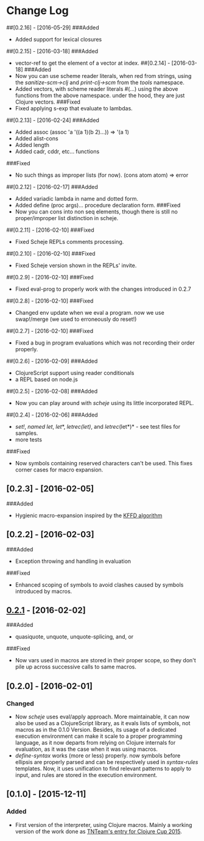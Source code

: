 # Change Log
##[0.2.16]  - [2016-05-29]
###Added
- Added support for lexical closures

##[0.2.15] - [2016-03-18]
###Added
- vector-ref to get the element of a vector at index.
##[0.2.14] - [2016-03-18]
###Added
- Now you can use scheme reader literals, when red from strings, using the
  *sanitize-scm->clj* and *print-clj->scm* from the *tools* namespace.
- Added vectors, with scheme reader literals #(...) using the above
  functions from the above namespace. under the hood, they are just
  Clojure vectors.
###Fixed
- Fixed applying s-exp that evaluate to lambdas.

##[0.2.13] - [2016-02-24]
###Added
- Added assoc (assoc 'a '((a 1)(b 2)...)) => '(a 1)
- Added alist-cons
- Added length
- Added cadr, cddr, etc... functions

###Fixed
- No such things as improper lists (for now). (cons atom atom) => error

##[0.2.12] - [2016-02-17]
###Added
- Added variadic lambda in name and dotted form.
- Added define (proc args)... procedure declaration form.
###Fixed
- Now you can cons into non seq elements, though there is still no
  proper/improper list distinction in scheje.

##[0.2.11] - [2016-02-10]
###Fixed
- Fixed Scheje REPLs comments processing.

##[0.2.10] - [2016-02-10]
###Fixed
- Fixed Scheje version shown in the REPLs' invite.

##[0.2.9] - [2016-02-10]
###Fixed
- Fixed eval-prog to properly work with the changes introduced in 0.2.7

##[0.2.8] - [2016-02-10]
###Fixed
- Changed env update when we eval a program. now we use swap!/merge (we used to erroneously do reset!)

##[0.2.7] - [2016-02-10]
###Fixed
- Fixed a bug in program evaluations which was not recording their
  order properly.

##[0.2.6] - [2016-02-09]
###Added
- ClojureScript support using reader conditionals
- a REPL based on node.js


##[0.2.5] - [2016-02-08]
###Added
- Now you can play around with *scheje* using its little incorporated REPL.

##[0.2.4] - [2016-02-06]
###Added
- *set!*, *named let*, *let**, *letrec(let)*, and *letrec*(let*)* -
  see test files for samples.
- more tests

###Fixed
- Now symbols containing reserved characters can't be used. This fixes
corner cases for macro expansion.

## [0.2.3] - [2016-02-05]
###Added
- Hygienic macro-expansion inspired by the [KFFD algorithm](http://web.cs.ucdavis.edu/~devanbu/teaching/260/kohlbecker.pdf)

## [0.2.2] - [2016-02-03]
###Added
- Exception throwing and handling in evaluation

###Fixed
- Enhanced scoping of symbols to avoid clashes caused by symbols
  introduced by macros.

## [0.2.1] - [2016-02-02]
###Added
- quasiquote, unquote, unquote-splicing, and, or 

###Fixed
- Now vars used in macros are stored in their proper scope, so they
  don't pile up across successive calls to same macros.

## [0.2.0] - [2016-02-01]
### Changed
- Now *scheje* uses eval/apply approach. More maintainable, it can now
  also be used as a ClojureScript library, as it evals lists of
  symbols, not macros as in the 0.1.0 Version. Besides, its usage of a
  dedicated execution environment can make it scale to a proper
  programming language, as it now departs from relying on Clojure
  internals for evaluation, as it was the case when it was using macros.
- *define-syntax* works (more or less) properly. now symbols before
  ellipsis are properly parsed and can be respectively used in
  *syntax-rules* templates. Now, it uses unification to find relevant
  patterns to apply to input, and rules are stored in the execution environment.

## [0.1.0] - [2015-12-11]	

### Added
- First version of the interpreter, using Clojure macros. Mainly a
  working version of the work done as [TNTeam's entry for Clojure Cup 2015](https://github.com/parenode/clojure-cup-2015).

[0.2.1]: https://github.com/turbopape/scheje/compare/master@%7B1day%7D...master
